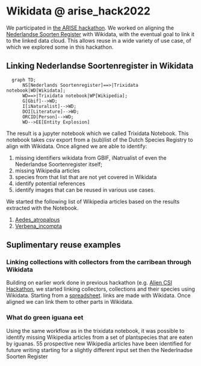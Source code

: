 # Wikidata @ arise_hack2022

We participated in [the ARISE hackathon](https://www.arise-biodiversity.nl/hackathon). We worked on aligning the [Nederlandse Soorten Register](https://www.nederlandsesoorten.nl/) with Wikidata, with the eventual goal to link it to the linked data cloud. This allows reuse in a wide variety of use case, of which we explored some in this hackathon. 

## Linking Nederlandse Soortenregister in Wikidata

```mermaid
  graph TD;
      NS[Nederlands Soortenregister]==>|Trixidata notebook|WD[Wikidata];
      WD==>|Trixidata notebook|WP[Wikipedia];
      G[Gbif]-->WD;
      I[iNaturalist]-->WD;
      DOI[Literature]-->WD;
      ORCID[Person]-->WD;
      WD-->EE[Entity Explosion]
```

The result is a jupyter notebook which we called Trixidata Notebook. This notebook takes csv export from a (sub)list of the Dutch Species Registry to align with Wikidata. 
Once aligned we are able to identify:
1. missing identifiers wikidata from GBIF, iNatrualist of even the Nederlandse Soortenregister itself;
2. missing Wikipedia articles
3. species from that list that are not yet covered in Wikidata
4. identify potential references
5. identify images that can be reused in various use cases.

We started the following list of Wikipedia articles based on the results extracted with the Notebook.
1. [Aedes_atropalpus](https://en.wikipedia.org/wiki/Aedes_atropalpus)
2. [Verbena_incompta](https://nl.wikipedia.org/wiki/Verbena_incompta)

## Suplimentary reuse examples 

### Linking collections with collectors from the carribean through Wikidata
Building on earlier work done in previous hackathon (e.g. [Alien CSI Hackathon](https://github.com/alien-csi/alien-csi-hackathon), we started linking collectors, collections and their species using Wikidata. Starting from a [spreadsheet](https://docs.google.com/spreadsheets/d/1lcElRFJHOfcZTsgzjbx1jEgpEAAgcn4GJ0MnvU80TM0/edit?usp=sharing). links are made with Wikidata. Once aligned we can link them to other parts in Wikidata. 

### What do green iguana eet
Using the same workflow as in the trixidata notebook, it was possible to identify missing Wikipedia articles from a set of plantspecies that are eaten by iguanas. 55 prospective new Wikipedia articles have been identified for future writing starting for a slightly different input set then the Nederlnadse Soorten Register


